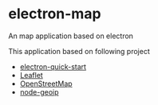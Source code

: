 # electron-map
An map application based on electron

This application based on following project
- [electron-quick-start](http://electron.atom.io/docs/tutorial/quick-start)
- [Leaflet](https://github.com/Leaflet/Leaflet)
- [OpenStreetMap](www.openstreetmap.org)
- [node-geoip](https://github.com/bluesmoon/node-geoip)



